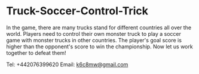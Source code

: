 # Truck-Soccer-Control-Trick

In the game, there are many trucks stand for different countries all over the world. Players need to control their own monster truck to play a soccer game with monster trucks in other countries. 
The player's goal score is higher than the opponent's score to win the championship. 
Now let us work together to defeat them!

Tel: +442076399620
Email: k6c8mw@gmail.com
